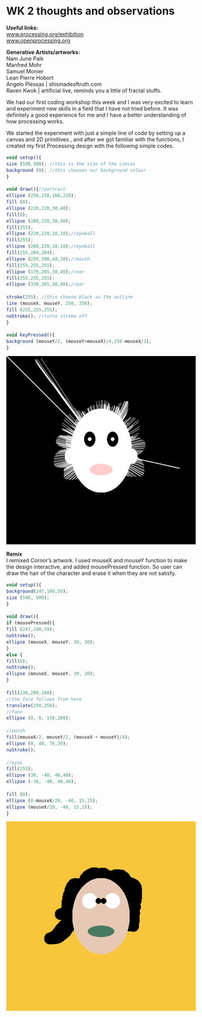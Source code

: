 # WK 2 thoughts and observations

**Useful links:<br/>**
www.processing.org/exhibition <br/>
www.openprocessing.org

**Generative Artists/artworks:<br/>**
Nam June Paik<br/>
Manfred Mohr<br/>
Samuel Monier<br/>
Lean Pierre Hobort<br/>
Angelo Plessas | shismadeoftruth.com<br/>
Raven Kwok | artificial live, reminds you a little of fractal stuffs.

We had our first coding workshop this week and I was very excited to learn and experiment new skills in a field that I have not tried before. It was definitely a good experience for me and I have a better understanding of how processing works.

We started the experiment with just a simple line of code by setting up a canvas and 2D primitives  , and after we got familiar with the functions, I created my first Processing design with the following simple codes. 
```javascript
void setup(){
size (500,500); //this is the size of the canvas
background (0); //this chooses our background colour
}

void draw(){//portrait
ellipse (250,250,160,220);
fill (0);
ellipse (220,220,30,40);
fill(0);
ellipse (280,220,30,40);
fill(255);
ellipse (220,220,10,10);//eyeball
fill(255);
ellipse (280,220,10,10);//eyeball
fill(255,204,204);
ellipse (250,300,60,30);//mouth
fill(255,255,255);
ellipse (170,265,30,40);//ear
fill(255,255,255);
ellipse (330,265,30,40);//ear
   
stroke(255); //this choose black as the outline
line (mouseX, mouseY, 250, 250); 
fill (255,255,255);
noStroke(); //turns stroke off
}

void keyPressed(){
background (mouseY/2, (mouseY+mouseX)/4,250-mouseX/2);
}
```

![](images/portrait.jpg)

**Remix**<br/>
I remixed Cornor’s artwork. I used mouseX and mouseY function to make the design interactive, and added mousePressed function. So user can draw the hair of the character and erase it when they are not satisfy. 
```javascript
void setup(){
background(247,198,59);
size (500, 500);
}

void draw(){
if (mousePressed){
fill (247,198,59);
noStroke();
ellipse (mouseX, mouseY, 30, 30);
}
else {
fill(0);
noStroke();
ellipse (mouseX, mouseY, 30, 30);
}

fill(230,200,180);
//the face follows from here
translate(250,250); 
//face
ellipse (0, 0, 150,200); 

//mouth
fill(mouseX/2, mouseY/2, (mouseX + mouseY)/4);
ellipse (0, 40, 70,30); 
noStroke();

//eyes
fill(255);
ellipse (30, -40, 40,40);
ellipse (-30, -40, 40,40);

fill (0);
ellipse (0-mouseX/20, -40, 15,15);
ellipse (mouseX/20, -40, 15,15);
}
```

![](images/remix.png)





